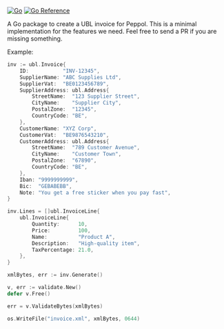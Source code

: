 [![Go](https://github.com/lanart/ubl/actions/workflows/go.yml/badge.svg)](https://github.com/lanart/ubl/actions/workflows/go.yml)
[![Go Reference](https://pkg.go.dev/badge/github.com/lanart/ubl.svg)](https://pkg.go.dev/github.com/lanart/ubl)

A Go package to create a UBL invoice for Peppol. 
This is a minimal implementation for the features we need.
Feel free to send a PR if you are missing something.


Example:

```go
inv := ubl.Invoice{
    ID:           "INV-12345",
    SupplierName: "ABC Supplies Ltd",
    SupplierVat:  "BE0123456789",
    SupplierAddress: ubl.Address{
        StreetName:  "123 Supplier Street",
        CityName:    "Supplier City",
        PostalZone:  "12345",
        CountryCode: "BE",
    },
    CustomerName: "XYZ Corp",
    CustomerVat:  "BE9876543210",
    CustomerAddress: ubl.Address{
        StreetName:  "789 Customer Avenue",
        CityName:    "Customer Town",
        PostalZone:  "67890",
        CountryCode: "BE",
    },
    Iban: "9999999999",
    Bic:  "GEBABEBB",
    Note: "You get a free sticker when you pay fast",
}

inv.Lines = []ubl.InvoiceLine{
    ubl.InvoiceLine{
        Quantity:      10,
        Price:         100,
        Name:          "Product A",
        Description:   "High-quality item",
        TaxPercentage: 21.0,
    },
}

xmlBytes, err := inv.Generate()

v, err := validate.New()
defer v.Free()

err = v.ValidateBytes(xmlBytes)

os.WriteFile("invoice.xml", xmlBytes, 0644)
```
